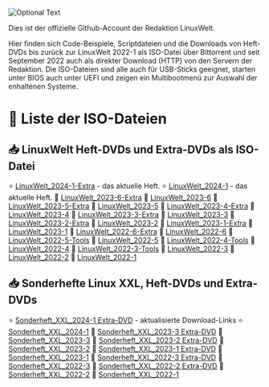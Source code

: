 ![Optional Text](../main/docs/images/LinuxWelt.svg)

Dies ist der offizielle Github-Account der Redaktion LinuxWelt.

Hier finden sich Code-Beispiele, Scriptdateien und die Downloads von Heft-DVDs bis zurück zur LinuxWelt 2022-1 als ISO-Datei über Bittorrent und seit September 2022 auch als direkter Download (HTTP) von den Servern der Redaktion. Die ISO-Dateien sind alle auch für USB-Sticks geeignet, starten unter BIOS auch unter UEFI und zeigen ein Multibootmenü zur Auswahl der enhaltenen Systeme.

# 💽 Liste der ISO-Dateien 

## 📥 LinuxWelt Heft-DVDs und Extra-DVDs als ISO-Datei
  ⭐ [LinuxWelt_2024-1-Extra](https://github.com/LinuxWelt/LinuxWelt/tree/main/torrents/LinuxWelt_2024-1-Extra) - das aktuelle Heft.
  ⭐ [LinuxWelt_2024-1](https://github.com/LinuxWelt/LinuxWelt/tree/main/torrents/LinuxWelt_2024-1) - das aktuelle Heft.
  💽 [LinuxWelt_2023-6-Extra](https://github.com/LinuxWelt/LinuxWelt/tree/main/torrents/LinuxWelt_2023-6-Extra)
  💽 [LinuxWelt_2023-6](https://github.com/LinuxWelt/LinuxWelt/tree/main/torrents/LinuxWelt_2023-6)
  💽 [LinuxWelt_2023-5-Extra](https://github.com/LinuxWelt/LinuxWelt/tree/main/torrents/LinuxWelt_2023-5-Extra)
  💽 [LinuxWelt_2023-5](https://github.com/LinuxWelt/LinuxWelt/tree/main/torrents/LinuxWelt_2023-5)
  💽 [LinuxWelt_2023-4-Extra](https://github.com/LinuxWelt/LinuxWelt/tree/main/torrents/LinuxWelt_2023-4-Extra)
💽 [LinuxWelt_2023-4](https://github.com/LinuxWelt/LinuxWelt/tree/main/torrents/LinuxWelt_2023-4)
💽 [LinuxWelt_2023-3-Extra](https://github.com/LinuxWelt/LinuxWelt/tree/main/torrents/LinuxWelt_2023-3-Extras)
💽 [LinuxWelt_2023-3](https://github.com/LinuxWelt/LinuxWelt/tree/main/torrents/LinuxWelt_2023-3)
💽 [LinuxWelt_2023-2-Extra](https://github.com/LinuxWelt/LinuxWelt/tree/main/torrents/LinuxWelt_2023-2-Extras)
💽 [LinuxWelt_2023-2](https://github.com/LinuxWelt/LinuxWelt/tree/main/torrents/LinuxWelt_2023-2)
💽 [LinuxWelt_2023-1-Extra](https://github.com/LinuxWelt/LinuxWelt/tree/main/torrents/LinuxWelt_2023-1-Extras)
💽 [LinuxWelt_2023-1](https://github.com/LinuxWelt/LinuxWelt/tree/main/torrents/LinuxWelt_2023-1)
💽 [LinuxWelt_2022-6-Extra](https://github.com/LinuxWelt/LinuxWelt/tree/main/torrents/LinuxWelt_2022-6-Extras)
💽 [LinuxWelt_2022-6](https://github.com/LinuxWelt/LinuxWelt/tree/main/torrents/LinuxWelt_2022-6)
💽 [LinuxWelt_2022-5-Tools](https://github.com/LinuxWelt/LinuxWelt/tree/main/torrents/LinuxWelt_2022-5-Tools)
💽 [LinuxWelt_2022-5](https://github.com/LinuxWelt/LinuxWelt/tree/main/torrents/LinuxWelt_2022-5)
💽 [LinuxWelt_2022-4-Tools](https://github.com/LinuxWelt/LinuxWelt/tree/main/torrents/LinuxWelt_2022-4-Tools)
💽 [LinuxWelt_2022-4](https://github.com/LinuxWelt/LinuxWelt/tree/main/torrents/LinuxWelt_2022-4)
💽 [LinuxWelt_2022-3-Tools](https://github.com/LinuxWelt/LinuxWelt/tree/main/torrents/LinuxWelt_2022-3-Tools)
💽 [LinuxWelt_2022-3](https://github.com/LinuxWelt/LinuxWelt/tree/main/torrents/LinuxWelt_2022-3)
💽 [LinuxWelt_2022-2](https://github.com/LinuxWelt/LinuxWelt/tree/main/torrents/LinuxWelt_2022-2)
💽 [LinuxWelt_2022-1](https://github.com/LinuxWelt/LinuxWelt/tree/main/torrents/LinuxWelt_2022-1)

## 📥 Sonderhefte Linux XXL, Heft-DVDs und Extra-DVDs

⭐ [Sonderheft_XXL_2024-1 Extra-DVD](https://github.com/LinuxWelt/LinuxWelt/tree/main/torrents/LinuxWelt_XXL_2024-1-Extra) - aktualisierte Download-Links
⭐ [Sonderheft_XXL_2024-1](https://github.com/LinuxWelt/LinuxWelt/tree/main/torrents/LinuxWelt_XXL_2024-1)
💽 [Sonderheft_XXL_2023-3 Extra-DVD](https://github.com/LinuxWelt/LinuxWelt/tree/main/torrents/LinuxWelt_XXL_2023-3-Extra)
💽 [Sonderheft_XXL_2023-3](https://github.com/LinuxWelt/LinuxWelt/tree/main/torrents/LinuxWelt_XXL_2023-3)
💽 [Sonderheft_XXL_2023-2 Extra-DVD](https://github.com/LinuxWelt/LinuxWelt/tree/main/torrents/LinuxWelt_XXL_2023-2-Extra)
💽 [Sonderheft_XXL_2023-2](https://github.com/LinuxWelt/LinuxWelt/tree/main/torrents/LinuxWelt_XXL_2023-2)
💽 [Sonderheft_XXL_2023-1 Extra-DVD](https://github.com/LinuxWelt/LinuxWelt/tree/main/torrents/LinuxWelt_XXL_2023-1-Extra)
💽 [Sonderheft_XXL_2023-1](https://github.com/LinuxWelt/LinuxWelt/tree/main/torrents/LinuxWelt_XXL_2023-1)
💽 [Sonderheft_XXL_2022-3 Extra-DVD](https://github.com/LinuxWelt/LinuxWelt/tree/main/torrents/LinuxWelt_XXL_2022-3-Extra)
💽 [Sonderheft_XXL_2022-3](https://github.com/LinuxWelt/LinuxWelt/tree/main/torrents/LinuxWelt_XXL_2022-3)
💽 [Sonderheft_XXL_2022-2 Extra-DVD](https://github.com/LinuxWelt/LinuxWelt/tree/main/torrents/LinuxWelt_XXL_2022-2-Extra)
💽 [Sonderheft_XXL_2022-2](https://github.com/LinuxWelt/LinuxWelt/tree/main/torrents/LinuxWelt_XXL_2022-2)
💽 [Sonderheft_XXL_2022-1](https://github.com/LinuxWelt/LinuxWelt/tree/main/torrents/LinuxWelt_XXL_2022-1)



